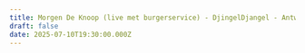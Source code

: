 ```yaml
---
title: Morgen De Knoop (live met burgerservice) - DjingelDjangel - Antwerpen
draft: false
date: 2025-07-10T19:30:00.000Z
---
```

